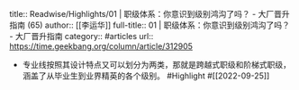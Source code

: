 title:: Readwise/Highlights/01 | 职级体系：你意识到级别鸿沟了吗？ - 大厂晋升指南 (65)
author:: [[李运华]]
full-title:: 01 | 职级体系：你意识到级别鸿沟了吗？ - 大厂晋升指南
category:: #articles
url:: https://time.geekbang.org/column/article/312905

- 专业线按照其设计特点又可以划分为两类，那就是跨越式职级和阶梯式职级，涵盖了从毕业生到业界精英的各个级别。 #Highlight #[[2022-09-25]]